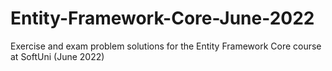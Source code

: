 # Entity-Framework-Core-June-2022
 Exercise and exam problem solutions for the Entity Framework Core course at SoftUni (June 2022)
